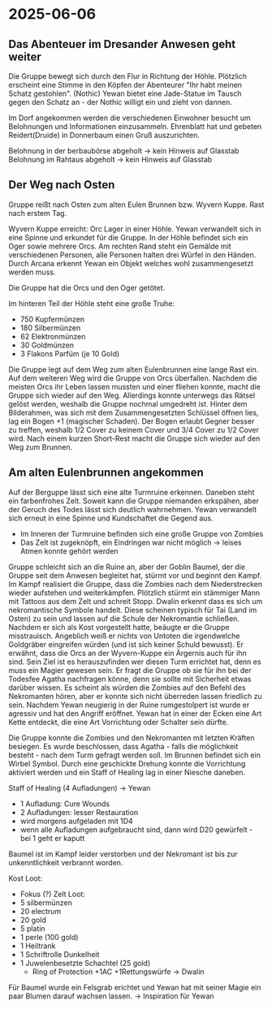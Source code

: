 # 2025-06-06

## Das Abenteuer im Dresander Anwesen geht weiter

Die Gruppe bewegt sich durch den Flur in Richtung der Höhle. Plötzlich erscheint eine Stimme in den Köpfen der Abenteurer "Ihr habt meinen Schatz gestohlen". (Nothic)
Yewan bietet eine Jade-Statue im Tausch gegen den Schatz an - der Nothic willigt ein und zieht von dannen.

Im Dorf angekommen werden die verschiedenen Einwohner besucht um Belohnungen und Informationen einzusammeln.
Ehrenblatt hat und gebeten Reidert(Druide) in Donnerbaum einen Gruß auszurichten.

Belohnung in der berbaubörse abgeholt → kein Hinweis auf Glasstab
Belohnung im Rahtaus abgeholt → kein Hinweis auf Glasstab

## Der Weg nach Osten

Gruppe reißt nach Osten zum alten Eulen Brunnen bzw. Wyvern Kuppe.
Rast nach erstem Tag.

Wyvern Kuppe erreicht: Orc Lager in einer Höhle. Yewan verwandelt sich in eine Spinne und erkundet für die Gruppe.
In der Höhle befindet sich ein Oger sowie mehrere Orcs.
Am rechten Rand steht ein Gemälde mit verschiedenen Personen, alle Personen halten drei Würfel in den Händen. Durch Arcana erkennt Yewan ein Objekt welches wohl zusammengesetzt werden muss.

Die Gruppe hat die Orcs und den Oger getötet.

Im hinteren Teil der Höhle steht eine große Truhe:
- 750 Kupfermünzen
- 180 Silbermünzen
- 62 Elektronmünzen
- 30 Goldmünzen
- 3 Flakons Parfüm (je 10 Gold)

Die Gruppe legt auf dem Weg zum alten Eulenbrunnen eine lange Rast ein. Auf dem weiteren Weg wird die Gruppe von Orcs überfallen.
Nachdem die meisten Orcs ihr Leben lassen mussten und einer fliehen konnte, macht die Gruppe sich wieder auf den Weg. Allerdings konnte unterwegs das Rätsel gelöst werden, weshalb die Gruppe nochmal umgedreht ist.
Hinter dem Bilderahmen, was sich mit dem Zusammengesetzten Schlüssel öffnen lies, lag ein Bogen +1 (magischer Schaden). Der Bogen erlaubt Gegner besser zu treffen, weshalb 1/2 Cover zu keinem Cover  und 3/4 Cover zu 1/2 Cover wird.
Nach einem kurzen Short-Rest macht die Gruppe sich wieder auf den Weg zum Brunnen.

## Am alten Eulenbrunnen angekommen

Auf  der Berguppe lässt sich eine alte Turmruine erkennen. Daneben steht ein farbenfrohes Zelt. Soweit kann die Gruppe niemanden erkspähen, aber der Geruch des Todes lässt sich deutlich wahrnehmen.
Yewan verwandelt sich erneut in eine Spinne und Kundschaftet die Gegend aus.
- Im Inneren der Turmruine befinden sich eine große Gruppe von Zombies
- Das Zelt ist zugeknöpft, ein Eindringen war nicht möglich → leises Atmen konnte gehört werden

Gruppe schleicht sich an die Ruine an, aber der Goblin Baumel, der die Gruppe seit dem Anwesen begleitet hat, stürmt vor und beginnt den Kampf.
Im Kampf realisiert die Gruppe, dass die Zombies nach dem Niederstrecken wieder aufstehen und weiterkämpfen.
Plötzlich stürmt ein stämmiger Mann mit Tattoos aus dem Zelt und schreit Stopp.
Dwalin erkennt dass es sich um nekromantische Symbole handelt. Diese scheinen typisch für Tai (Land im Osten) zu sein und lassen auf die Schule der Nekromantie schließen.
Nachdem er sich als Kost vorgestellt hatte, beäugte er die Gruppe misstrauisch.
Angeblich weiß er nichts von Untoten die irgendwelche Goldgräber eingreifen würden (und ist sich keiner Schuld bewusst).
Er erwähnt, dass die Orcs an der Wyvern-Kuppe ein Ärgernis auch für ihn sind.
Sein Ziel ist es herauszufinden wer diesen Turm errichtet hat, denn es muss ein Magier gewesen sein.
Er fragt die Gruppe ob sie für ihn bei der Todesfee Agatha nachfragen könne, denn sie sollte mit Sicherheit etwas darüber wissen.
Es scheint als würden die Zombies auf den Befehl des Nekromanten hören, aber er konnte sich nicht überreden lassen friedlich zu sein.
Nachdem Yewan neugierig in der Ruine rumgestolpert ist wurde er agressiv und hat den Angriff eröffnet.
Yewan hat in einer der Ecken eine Art Kette entdeckt, die eine Art Vorrichtung oder Schalter sein dürfte.

Die Gruppe konnte die Zombies und den Nekromanten mit letzten Kräften besiegen. Es wurde beschlossen, dass Agatha - falls die möglichkeit besteht - nach dem Turm gefragt werden soll.
Im Brunnen befindet sich ein Wirbel Symbol. Durch eine geschickte Drehung konnte die Vorrichtung aktiviert werden und ein Staff of Healing lag in einer Niesche daneben.

Staff of Healing (4 Aufladungen) → Yewan
- 1 Aufladung: Cure Wounds
- 2 Aufladungen: lesser Restauration
- wird morgens aufgeladen mit 1D4
- wenn alle Aufladungen aufgebraucht sind, dann wird D20 gewürfelt - bei 1 geht er kaputt

Baumel ist im Kampf leider verstorben und der Nekromant ist bis zur unkenntlichkeit verbrannt worden.

Kost Loot:
- Fokus (?)
Zelt Loot:
- 5 silbermünzen
- 20 electrum
- 20 gold
- 5 platin
- 1 perle (100 gold)
- 1 Heiltrank
- 1 Schriftrolle Dunkelheit
- 1 Juwelenbesetzte Schachtel (25 gold)
   - Ring of Protection +1AC +1Rettungswürfe → Dwalin

Für Baumel wurde ein Felsgrab erichtet und Yewan hat mit seiner Magie ein paar Blumen darauf wachsen lassen. → Inspiration für Yewan



